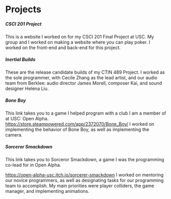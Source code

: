 # Projects

##### CSCI 201 Project
This is a website I worked on for my CSCI 201 Final Project at USC.
My group and I worked on making a website where you can play poker. 
I worked on the front-end and back-end for this project.

##### Inertial Builds
These are the release candidate builds of my CTIN 489 Project. 
I worked as the sole programmer, with Cecile Zhang as the lead artist, 
and our audio team from Berklee: audio director James Morell, composer Kai, and sound designer Helena Liu. 

##### Bone Boy
This link takes you to a game I helped program with a club I am a member of at USC: Open Alpha.
https://store.steampowered.com/app/2372070/Bone_Boy/
I worked on implementing the behavior of Bone Boy, as well as implementing the camera.

##### Sorceror Smackdown
This link takes you to Sorceror Smackdown, a game I was the programming co-lead for in Open Alpha.

https://open-alpha-usc.itch.io/sorcerer-smackdown
I worked on mentoring our novice programmers, as well as designating tasks for our programming team to accomplish.
My main priorities were player colliders, the game manager, and implementing animations.
